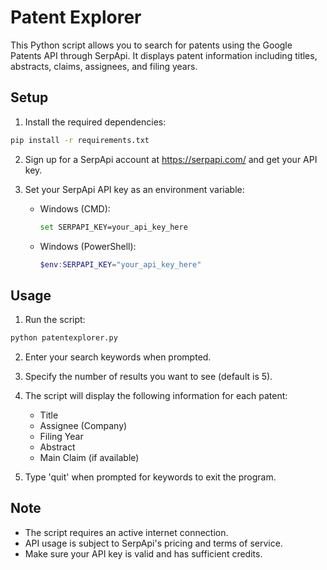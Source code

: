 # Patent Explorer

This Python script allows you to search for patents using the Google Patents API through SerpApi. It displays patent information including titles, abstracts, claims, assignees, and filing years.

## Setup

1. Install the required dependencies:
```bash
pip install -r requirements.txt
```

2. Sign up for a SerpApi account at https://serpapi.com/ and get your API key.

3. Set your SerpApi API key as an environment variable:
   - Windows (CMD):
     ```bash
     set SERPAPI_KEY=your_api_key_here
     ```
   - Windows (PowerShell):
     ```powershell
     $env:SERPAPI_KEY="your_api_key_here"
     ```

## Usage

1. Run the script:
```bash
python patentexplorer.py
```

2. Enter your search keywords when prompted.

3. Specify the number of results you want to see (default is 5).

4. The script will display the following information for each patent:
   - Title
   - Assignee (Company)
   - Filing Year
   - Abstract
   - Main Claim (if available)

5. Type 'quit' when prompted for keywords to exit the program.

## Note

- The script requires an active internet connection.
- API usage is subject to SerpApi's pricing and terms of service.
- Make sure your API key is valid and has sufficient credits.
